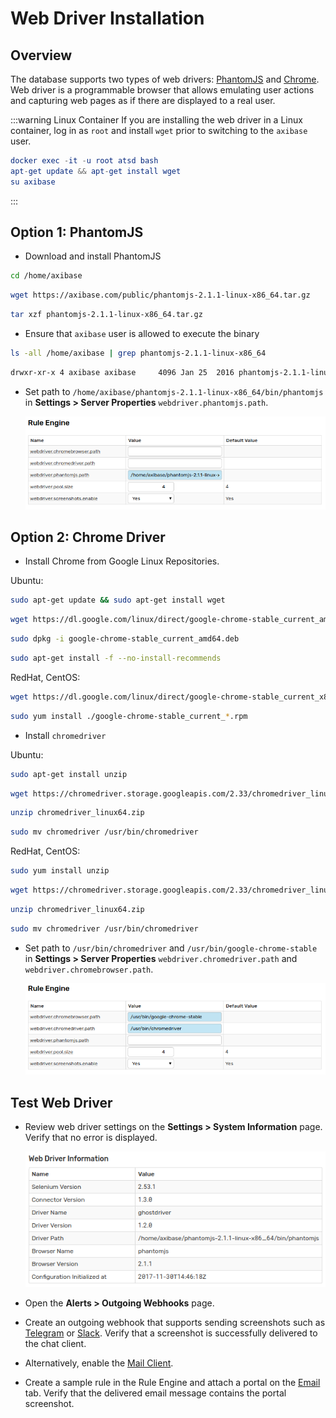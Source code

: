 # Web Driver Installation

## Overview

The database supports two types of web drivers: [PhantomJS](http://phantomjs.org/) and [Chrome](https://sites.google.com/a/chromium.org/chromedriver/). Web driver is a programmable browser that allows emulating user actions and capturing web pages as if there are displayed to a real user.

:::warning Linux Container
If you are installing the web driver in a Linux container, log in as `root` and install `wget` prior to switching to the `axibase` user.

```elm
docker exec -it -u root atsd bash
apt-get update && apt-get install wget
su axibase
```

:::

## Option 1: PhantomJS

* Download and install PhantomJS

```sh
cd /home/axibase
```

```sh
wget https://axibase.com/public/phantomjs-2.1.1-linux-x86_64.tar.gz
```

```sh
tar xzf phantomjs-2.1.1-linux-x86_64.tar.gz
```

* Ensure that `axibase` user is allowed to execute the binary

```sh
ls -all /home/axibase | grep phantomjs-2.1.1-linux-x86_64
```

```txt
drwxr-xr-x 4 axibase axibase     4096 Jan 25  2016 phantomjs-2.1.1-linux-x86_64
```

* Set path to `/home/axibase/phantomjs-2.1.1-linux-x86_64/bin/phantomjs` in **Settings > Server Properties** `webdriver.phantomjs.path`.

    ![](./images/webdriver.phantomjs.path.png)

## Option 2: Chrome Driver

* Install Chrome from Google Linux Repositories.

Ubuntu:

```sh
sudo apt-get update && sudo apt-get install wget
```

```sh
wget https://dl.google.com/linux/direct/google-chrome-stable_current_amd64.deb
```

```sh
sudo dpkg -i google-chrome-stable_current_amd64.deb
```

```sh
sudo apt-get install -f --no-install-recommends
```

RedHat, CentOS:

```sh
wget https://dl.google.com/linux/direct/google-chrome-stable_current_x86_64.rpm
```

```sh
sudo yum install ./google-chrome-stable_current_*.rpm
```

* Install `chromedriver`

Ubuntu:

```sh
sudo apt-get install unzip
```

```sh
wget https://chromedriver.storage.googleapis.com/2.33/chromedriver_linux64.zip
```

```sh
unzip chromedriver_linux64.zip
```

```sh
sudo mv chromedriver /usr/bin/chromedriver
```

RedHat, CentOS:

```sh
sudo yum install unzip
```

```sh
wget https://chromedriver.storage.googleapis.com/2.33/chromedriver_linux64.zip
```

```sh
unzip chromedriver_linux64.zip
```

```sh
sudo mv chromedriver /usr/bin/chromedriver
```

* Set path to `/usr/bin/chromedriver` and `/usr/bin/google-chrome-stable` in **Settings > Server Properties** `webdriver.chromedriver.path` and `webdriver.chromebrowser.path`.

    ![](./images/webdriver-google.png)

## Test Web Driver

* Review web driver settings on the **Settings > System Information** page. Verify that no error is displayed.

    ![](./images/webdriver-settings_1.png)

* Open the **Alerts > Outgoing Webhooks** page.

* Create an outgoing webhook that supports sending screenshots such as [Telegram](telegram.md) or [Slack](slack.md). Verify that a screenshot is successfully delivered to the chat client.

* Alternatively, enable the [Mail Client](../../administration/mail-client.md).

* Create a sample rule in the Rule Engine and attach a portal on the [Email](../email.md#portals) tab. Verify that the delivered email message contains the portal screenshot.
